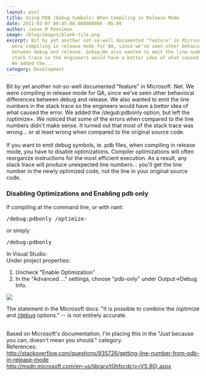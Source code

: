 ```yaml
---
layout: post
title: Using PDB (Debug Symbols) When Compiling in Release Mode
date: 2011-03-07 09:45:00.000000000 -05:00
author: Jason M Penniman
image: /blog/images/blank-tile.png
excerpt: Bit by yet another not-so-well documented "feature" in Microsoft .Net. &nbsp;We
  were compiling in release mode for QA, since we've seen other behavioral differences
  between debug and release. &nbsp;We also wanted to emit the line numbers in the
  stack trace so the engineers would have a better idea of what caused the error.
  We added the...
category: Development
---
```

<p>Bit by yet another not-so-well documented "feature" in Microsoft .Net.  We were compiling in release mode for QA, since we've seen other behavioral differences between debug and release.  We also wanted to emit the line numbers in the stack trace so the engineers would have a better idea of what caused the error.  We added the /degub:pdbonly option, but left the /optimize+.  We noticed that some of the errors when compared to the line numbers didn't make sense.  It turned out that most of the stack trace was wrong... or at least wrong when compared to the original source code.<br /><br />If you want to emit debug symbols, ie. pdb files, when compiling in release mode, you have to disable optimizations.  Compiler optimizations will often reorganize instructions for the most efficient execution.  As a result, any stack trace will produce unexpected line numbers... you'll get the line number in the newly optimized code, not the line in your original source code.</p>
<div> </div>
<h3>Disabling Optimizations and Enabling pdb only</h3>
<div>If compiling at the command line, or with nant:</div>
<div> </div>
<pre><span>/debug:pdbonly /optimize-</span></pre>
<div>or simply</div>
<pre><span>/debug:pdbonly</span></pre>
<div> </div>
<div>In Visual Studio:</div>
<div> </div>
<div>Under project properties:</div>
<div><ol>
<li>Uncheck "Enable Optimization"</li>
<li>In the "Advanced ..." settings, choose "pdb-only" under Output-&gt;Debug Info.</li>
</ol></div>
<div> </div>
<div><a href="https://lh3.googleusercontent.com/-uCCXpfhlRAk/TXUJ_sCbK3I/AAAAAAAAAPA/YPIzS-Ua6yQ/s1600/pdb_release.jpg"><img src="https://lh3.googleusercontent.com/-uCCXpfhlRAk/TXUJ_sCbK3I/AAAAAAAAAPA/YPIzS-Ua6yQ/s1600/pdb_release.jpg" border="0" /></a></div>
<div> </div>
<div> </div>
<div> </div>
<p>The statement in the Microsoft docs: "It is possible to combine the /optimize and <a href="http://msdn.microsoft.com/en-us/library/8cw0bt21(v=VS.90).aspx">/debug</a> options." -- is not entirely accurate.<br /><br /></p>
<div>Based on Microsoft's documentation, I'm placing this in the "Just because you can, doesn't mean you should." category. <br />
<div> </div>
<div>References:</div>
<div><a href="http://stackoverflow.com/questions/935726/getting-line-number-from-pdb-in-release-mode">http://stackoverflow.com/questions/935726/getting-line-number-from-pdb-in-release-mode</a></div>
<div>
<div><a href="http://msdn.microsoft.com/en-us/library/t0hfscdc(v=VS.90).aspx">http://msdn.microsoft.com/en-us/library/t0hfscdc(v=VS.90).aspx</a></div>
<div> </div>
<div><br />
<div> </div>
</div>
</div>
</div>
<div><img src="https://blogger.googleusercontent.com/tracker/7838145634981365715-4373818276281315530?l=jpenniman.blogspot.com" border="0" width="1" height="1" /></div>
